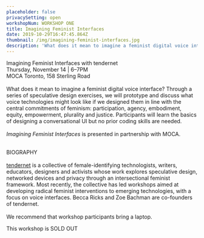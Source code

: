 ```yaml
---
placeholder: false
privacySetting: open
workshopNum: WORKSHOP ONE
title: Imagining Feminist Interfaces
date: 2019-10-29T16:47:45.864Z
thumbnail: /img/imagining-feminist-interfaces.jpg
description: 'What does it mean to imagine a feminist digital voice interface? '
---
```

Imagining Feminist Interfaces with tendernet\
Thursday, November 14 | 6–7PM\
MOCA Toronto, 158 Sterling Road\
\
What does it mean to imagine a feminist digital voice interface? Through a series of speculative design exercises, we will prototype and discuss what voice technologies might look like if we designed them in line with the central commitments of feminism: participation, agency, embodiment, equity, empowerment, plurality and justice. Participants will learn the basics of designing a conversational UI but no prior coding skills are needed.\
\
_Imagining Feminist Interfaces_ is presented in partnership with MOCA.

\
BIOGRAPHY\
\
[tendernet](tendernet.us) is a collective of female-identifying technologists, writers, educators, designers and activists whose work explores speculative design, networked devices and privacy through an intersectional feminist framework. Most recently, the collective has led workshops aimed at developing radical feminist interventions to emerging technologies, with a focus on voice interfaces. Becca Ricks and Zoe Bachman are co-founders of tendernet. \
\
We recommend that workshop participants bring a laptop.

This workshop is SOLD OUT
